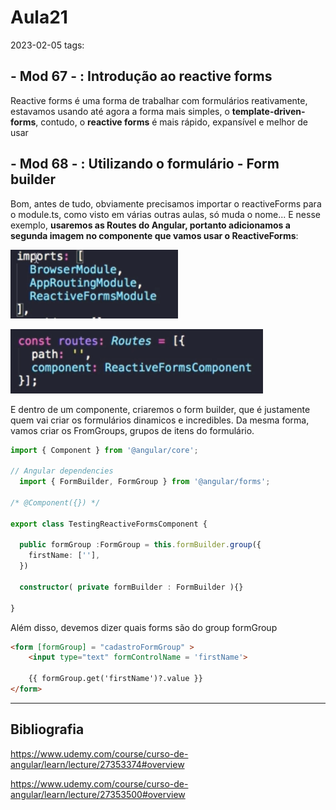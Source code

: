 # Aula21
2023-02-05
tags: 

## - Mod 67 - : Introdução ao reactive forms


Reactive forms é uma forma de trabalhar com formulários reativamente, estavamos usando até agora a forma mais simples, o **template-driven-forms**, contudo, o **reactive forms** é mais rápido, expansível e melhor de usar


## - Mod 68 - : Utilizando o formulário - Form builder

Bom, antes de tudo, obviamente precisamos importar o reactiveForms para o module.ts, como visto em várias outras aulas, só muda o nome... E nesse exemplo, **usaremos as Routes do Angular, portanto adicionamos a segunda imagem no componente que vamos usar o ReactiveForms**:

![](../img/Pasted%20image%2020230205175454.png)

![](../img/Pasted%20image%2020230205145908.png)

E dentro de um componente, criaremos o form builder, que é justamente quem vai criar os formulários dinamicos e incredibles. Da mesma forma, vamos criar os FromGroups, grupos de itens do formulário.

~~~ts
import { Component } from '@angular/core';

// Angular dependencies
  import { FormBuilder, FormGroup } from '@angular/forms';
  
/* @Component({}) */

export class TestingReactiveFormsComponent {

  public formGroup :FormGroup = this.formBuilder.group({
    firstName: [''],
  })
 
  constructor( private formBuilder : FormBuilder ){}
  
}
~~~

Além disso, devemos dizer quais forms são do group formGroup

~~~html
<form [formGroup] = "cadastroFormGroup" >
    <input type="text" formControlName = 'firstName'>

	{{ formGroup.get('firstName')?.value }}
</form>
~~~



-----------------------------------------------
## Bibliografia

https://www.udemy.com/course/curso-de-angular/learn/lecture/27353374#overview

https://www.udemy.com/course/curso-de-angular/learn/lecture/27353500#overview
